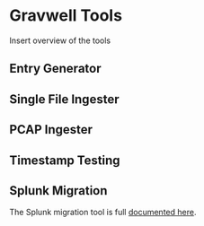 # Gravwell Tools

Insert overview of the tools

## Entry Generator

## Single File Ingester

## PCAP Ingester

## Timestamp Testing

## Splunk Migration

The Splunk migration tool is full [documented here](https://docs.gravwell.io/#!migrate/migrate.md).
